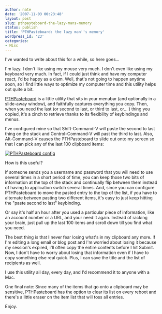 ```yaml
---
author: nate
date: '2007-11-03 00:23:48'
layout: post
slug: pthpasteboard-the-lazy-mans-memory
status: publish
title: 'PTHPasteboard: the lazy man''s memory'
wordpress_id: '23'
categories:
- Misc
---
```


I've wanted to write about this for a while, so here goes...

I'm lazy.  I don't like using my mouse very much.  I don't even like using my keyboard very much.  In fact, if I could just think and have my computer react, I'd be happy as a clam.  Well, that's not going to happen anytime soon, so I find little ways to optimize my computer time and this utility helps out quite a bit.

<a href="http://pth.com/products/pthpasteboard/" title="PTHPasteboard Home Page" target="_blank">PTHPasteboard</a> is a little utility that sits in your menubar (and optionally in a slide-away window), and faithfully captures everything you copy.  Then, when you need the last (or second to last, or third to last, or... ) thing you copied, it's a cinch to retrieve thanks to its flexibility of keybindings and menus.

I've configured mine so that Shift-Command-V will paste the second to last thing on the stack and Control-Command-V will past the third to last.  Also, Alt-Command-V causes the PTHPasteboard to slide out onto my screen so that I can pick any of the last 100 clipboard items:

<a href="http://endot.org/wp-content/uploads/2007/11/pthpasteboard_config.png" title="PTHPasteboard config"><img src="http://endot.org/wp-content/uploads/2007/11/pthpasteboard_config.thumbnail.png" alt="PTHPasteboard config" /></a>

How is this useful?

If someone sends you a username and password that you will need to use several times in a short period of time, you can keep those two bits of information at the top of the stack and continually flip between them instead of having to application switch several times.  And, since you can configure PTHPasteboard to move the pasted entry to the top of the list, if you have to alternate between pasting two different items, it's easy to just keep hitting the "paste second to last" keybinding.

Or say it's half an hour after you used a particular piece of information, like an account number or a URL, and your need it again.   Instead of racking your brain, just pull up the last 100 items and scroll down till you find what you need.

The best thing is that I never fear losing what's in my clipboard any more.  If I'm editing a long email or blog post and I'm worried about losing it because my session's expired, I'll often copy the entire contents before I hit Submit.  Now, I don't have to worry about losing that information even if I have to copy something else real quick.  Plus, I can save the title and the list of recipients as well.

I use this utility all day, every day, and I'd recommend it to anyone with a Mac.

One final note:  Since many of the items that go onto a clipboard may be sensitive, PTHPasteboard has the option to clear its list on every reboot and there's a little eraser on the item list that will toss all entries.

Enjoy.